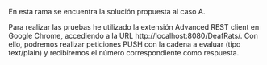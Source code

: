 En esta rama se encuentra la solución propuesta al caso A.

Para realizar las pruebas he utilizado la extensión Advanced REST client en Google Chrome, accediendo a la URL http://localhost:8080/DeafRats/.
Con ello, podremos realizar peticiones PUSH con la cadena a evaluar (tipo text/plain) y recibiremos el número correspondiente como respuesta.
